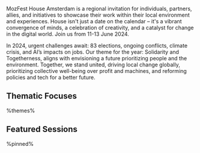 <!-- This is the Plaza page when the visitor is signed in -->

MozFest House Amsterdam is a regional invitation for individuals, partners, allies, and initiatives to showcase their work within their local environment and experiences. House isn't just a date on the calendar – it's a vibrant convergence of minds, a celebration of creativity, and a catalyst for change in the digital world. Join us from 11-13 June 2024.

In 2024, urgent challenges await: 83 elections, ongoing conflicts, climate crisis, and AI’s impacts on jobs. Our theme for the year: Solidarity and Togetherness, aligns with envisioning a future prioritizing people and the environment. Together, we stand united, driving local change globally, prioritizing collective well-being over profit and machines, and reforming policies and tech for a better future.

## Thematic Focuses

%themes%

## Featured Sessions

%pinned%
